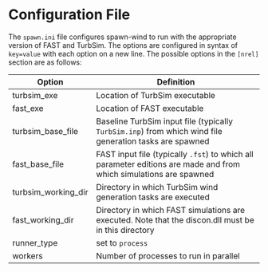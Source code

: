 # Configuration File

The `spawn.ini` file configures spawn-wind to run with the appropriate version of FAST and TurbSim. The options are configured in syntax of `key=value` with each option on a new line. The possible options in the `[nrel]` section are as follows:

| Option | Definition |
|--------|------------|
| turbsim_exe | Location of TurbSim executable |
| fast_exe | Location of FAST executable |
| turbsim_base_file | Baseline TurbSim input file (typically `TurbSim.inp`) from which wind file generation tasks are spawned |
| fast_base_file | FAST input file (typically `.fst`) to which all parameter editions are made and from which simulations are spawned |
| turbsim_working_dir | Directory in which TurbSim wind generation tasks are executed |
| fast_working_dir | Directory in which FAST simulations are executed. Note that the discon.dll must be in this directory |
| runner_type | set to `process` |
| workers | Number of processes to run in parallel |
